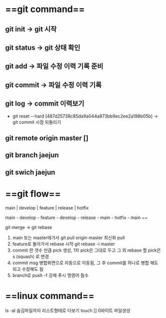 # ==git command==

## git init -> git 시작

## git status -> git 상태 확인

## git add -> 파일 수정 이력 기록 준비

## git commit -> 파일 수정 이력 기록

## git log -> commit 이력보기
 - git reset --hard [487d25738c85da9a044a873bb9ec2ee2a198b05b] -> git commit 시점 되돌리기


## git remote origin master []


## git branch jaejun

## git swich jaejun

# ==git flow==
main
|
develop
|
feature
|
release
|
hotfix

main - develop - feature - develop - release - main - hotfix - main ~~

git merge -> git rebase

1. main 또는 master에가서 git pull origin master 최신화 pull
2. feature로 돌아가서 rebase 시작 git rebase -i master
3. commit 한 갯수 만큼 pick 생성, 1차 pick은 그대로 두고 그 외 rebase 할 pick은 s (squash) 로 변경
4. commit msg 병합화면으로 자동으로 이동됨, 그 후 commit를 하나로 병합 해도 되고 수정해도 됨
5. branch로 push -f 강제 푸시 명령어 필수

# ==linux command==

ls -al 숨김파일까지 리스트형태로 다보기
touch [] 0바이트 파일생성

